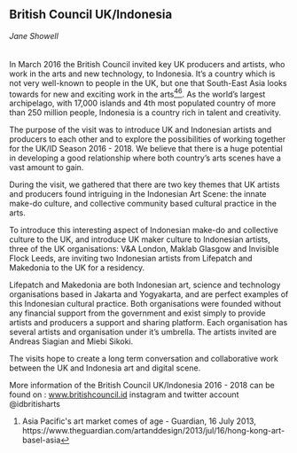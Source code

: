 ## British Council UK/Indonesia

_Jane Showell_
<br />
<br />
<br />
In March 2016 the British Council invited key UK producers and artists, who work in the arts and new technology, to Indonesia. It’s a country which is not very well-known to people in the UK, but one that South-East Asia looks towards for new and exciting work in the arts[<sup>46</sup>](#fn46)<a id="fnref46">. As the world’s largest archipelago, with 17,000 islands and 4th most populated country of more than 250 million people, Indonesia is a country rich in talent and creativity. 

The purpose of the visit was to introduce UK and Indonesian artists and producers to each other and to explore the possibilities of working together for the UK/ID Season 2016 - 2018. We believe that there is a huge potential in developing a good relationship where both country’s arts scenes have a vast amount to gain.

During the visit, we gathered that there are two key themes that UK artists and producers found intriguing in the Indonesian Art Scene: the innate make-do culture, and collective community based cultural practice in the arts. 

To introduce this interesting aspect of Indonesian make-do and collective culture to the UK, and introduce UK maker culture to Indonesian artists, three of the UK organisations: V&A London, Maklab Glasgow and Invisible Flock Leeds, are inviting two Indonesian artists from Lifepatch and Makedonia to the UK for a residency.

Lifepatch and Makedonia are both Indonesian art, science and technology organisations based in Jakarta and Yogyakarta, and are perfect examples of this Indonesian cultural practice. Both organisations were founded without any financial support from the government and exist simply to provide artists and producers a support and sharing platform. Each organisation has several artists and organisation under it’s umbrella. The artists invited are Andreas Siagian and Miebi Sikoki.

The visits hope to create a long term conversation and collaborative work between the UK and Indonesia art and digital scene.

More information of the British Council UK/Indonesia 2016 - 2018 can be found on : www.britishcouncil.id instagram and twitter account @idbritisharts

<ol>
<li id=fn46>Asia Pacific's art market comes of age - Guardian, 16 July 2013, https://www.theguardian.com/artanddesign/2013/jul/16/hong-kong-art-basel-asia<a href="#fnref46">↩</a></li>
</ol>
